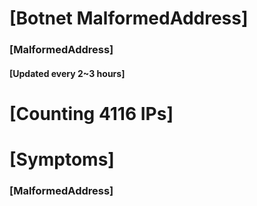 # [Botnet MalformedAddress]
### [MalformedAddress]
#### [Updated every 2~3 hours]

# [Counting 4116 IPs]

# [Symptoms] 
###   [MalformedAddress]
